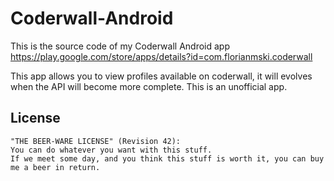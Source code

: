 Coderwall-Android
=================

This is the source code of my Coderwall Android app https://play.google.com/store/apps/details?id=com.florianmski.coderwall

This app allows you to view profiles available on coderwall, it will evolves when the API will become more complete.
This is an unofficial app.

License
-------

```
"THE BEER-WARE LICENSE" (Revision 42):
You can do whatever you want with this stuff. 
If we meet some day, and you think this stuff is worth it, you can buy me a beer in return.
```
